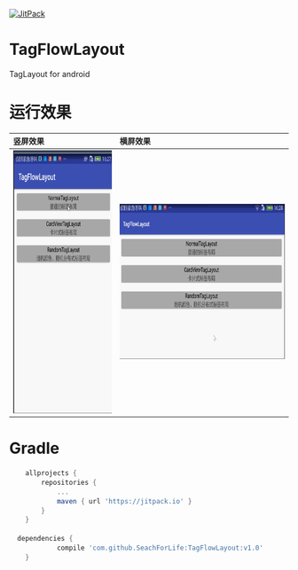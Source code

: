 
[![JitPack](https://jitpack.io/v/SeachForLife/TagFlowLayout.svg)](https://jitpack.io/#SeachForLife/TagFlowLayout)

# TagFlowLayout
TagLayout for android

# 运行效果

|竖屏效果|横屏效果|
|:-----|:-----|
| <img src="GIF/taglayout.gif" width="280" height="475" />| <img src="GIF/taglayout_h.gif" width="475" height="280" />|

# Gradle

```groovy
	allprojects {
		repositories {
			...
			maven { url 'https://jitpack.io' }
		}
	}
  
  dependencies {
	        compile 'com.github.SeachForLife:TagFlowLayout:v1.0'
	}

```
